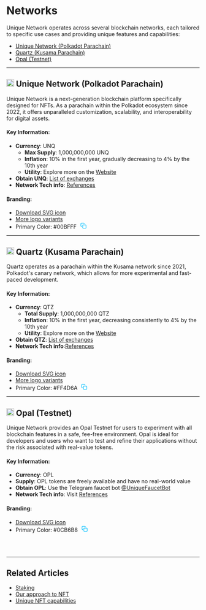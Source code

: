 # Networks

Unique Network operates across several blockchain networks, each tailored to specific use cases and providing unique features and capabilities:

- [Unique Network (Polkadot Parachain)](#unique-network-polkadot-parachain)
- [Quartz (Kusama Parachain)](#quartz-kusama-parachain)
- [Opal (Testnet)](#opal-testnet)

---

## <img src="https://ipfs.unique.network/ipfs/QmbJ7CGZ2GxWMp7s6jy71UGzRsMe4w3KANKXDAExYWdaFR" alt="Unique Network Logo" width="20" height="20"> Unique Network (Polkadot Parachain)

Unique Network is a next-generation blockchain platform specifically designed for NFTs. As a parachain within the Polkadot ecosystem since 2022, it offers unparalleled customization, scalability, and interoperability for digital assets.

#### Key Information:
- **Currency**: UNQ
  - **Max Supply**: 1,000,000,000 UNQ
  - **Inflation**: 10% in the first year, gradually decreasing to 4% by the 10th year
  - **Utility**: Explore more on the [Website](https://unique.network/about/)
- **Obtain UNQ**: [List of exchanges](https://unique.network/ecosystem/#dex)
- **Network Tech info**: [References](../reference/index.md#unique---polkadot-parachain)

#### Branding:
- [Download SVG icon](https://ipfs.unique.network/ipfs/QmbJ7CGZ2GxWMp7s6jy71UGzRsMe4w3KANKXDAExYWdaFR)
- [More logo variants](https://drive.google.com/drive/folders/1P43JMREgF4vrFsfBlbmPoivr_K9j7IBn)
- Primary Color: #00BFFF 
  <button style="background-color:transparent;border:none;cursor:pointer;" onclick="navigator.clipboard.writeText('#00BFFF')">
    <svg width="16" height="16" fill="none" stroke="#00BFFF" stroke-linecap="round" stroke-linejoin="round" stroke-width="2" class="feather feather-copy" viewBox="0 0 24 24"><rect width="13" height="13" x="9" y="9" rx="2" ry="2"/><path d="M5 15H4a2 2 0 0 1-2-2V4a2 2 0 0 1 2-2h9a2 2 0 0 1 2 2v1"/></svg>
  </button>

---

## <img src="https://ipfs.unique.network/ipfs/QmaGPdccULQEFcCGxzstnmE8THfac2kSiGwvWRAiaRq4dp" alt="Quartz logo" width="20" height="20"> Quartz (Kusama Parachain)

Quartz operates as a parachain within the Kusama network since 2021, Polkadot's canary network, which allows for more experimental and fast-paced development.

#### Key Information:
- **Currency**: QTZ
  - **Total Supply**: 1,000,000,000 QTZ
  - **Inflation**: 10% in the first year, decreasing consistently to 4% by the 10th year
  - **Utility**: Explore more on the [Website](https://unique.network/quartz/)
- **Obtain QTZ**: [List of exchanges](https://unique.network/ecosystem/#dex)
- **Network Tech info**:[References](../reference/index.md#quartz---kusama-parachain)

#### Branding:
- [Download SVG icon](https://ipfs.unique.network/ipfs/QmaGPdccULQEFcCGxzstnmE8THfac2kSiGwvWRAiaRq4dp)
- [More logo variants](https://drive.google.com/drive/folders/18DjgKAfeQFkhgBOVfywpv7PrstFWd-2W)
- Primary Color: #FF4D6A 
  <button style="background-color:transparent;border:none;cursor:pointer;" onclick="navigator.clipboard.writeText('#FF4D6A')">
    <svg width="16" height="16" fill="none" stroke="#00BFFF" stroke-linecap="round" stroke-linejoin="round" stroke-width="2" class="feather feather-copy" viewBox="0 0 24 24"><rect width="13" height="13" x="9" y="9" rx="2" ry="2"/><path d="M5 15H4a2 2 0 0 1-2-2V4a2 2 0 0 1 2-2h9a2 2 0 0 1 2 2v1"/></svg>
  </button>

---

## <img src="https://ipfs.unique.network/ipfs/QmYJDpmWyjDa3H6BxweFmQXk4fU8b1GU7M9EqYcaUNvXzc" alt="Opal" width="20" height="20"> Opal (Testnet)

Unique Network provides an Opal Testnet for users to experiment with all blockchain features in a safe, fee-free environment. Opal is ideal for developers and users who want to test and refine their applications without the risk associated with real-value tokens.

#### Key Information:
- **Currency**: OPL
- **Supply**: OPL tokens are freely available and have no real-world value
- **Obtain OPL**: Use the Telegram faucet bot [@UniqueFaucetBot](https://t.me/UniqueFaucetBot)
- **Network Tech info**: Visit [References](../reference/index.md#opal---testnet)

#### Branding:
- [Download SVG icon](https://ipfs.unique.network/ipfs/QmYJDpmWyjDa3H6BxweFmQXk4fU8b1GU7M9EqYcaUNvXzc)
- Primary Color: #0CB6B8 
  <button style="background-color:transparent;border:none;cursor:pointer;" onclick="navigator.clipboard.writeText('#0CB6B8')">
    <svg width="16" height="16" fill="none" stroke="#00BFFF" stroke-linecap="round" stroke-linejoin="round" stroke-width="2" class="feather feather-copy" viewBox="0 0 24 24"><rect width="13" height="13" x="9" y="9" rx="2" ry="2"/><path d="M5 15H4a2 2 0 0 1-2-2V4a2 2 0 0 1 2-2h9a2 2 0 0 1 2 2v1"/></svg>
  </button>

<br>
<br>

---

## Related Articles
- [Staking](./network-features/staking.md)
- [Our approach to NFT](./approach.md)
- [Unique NFT capabilities](./token-types/nft.md)
